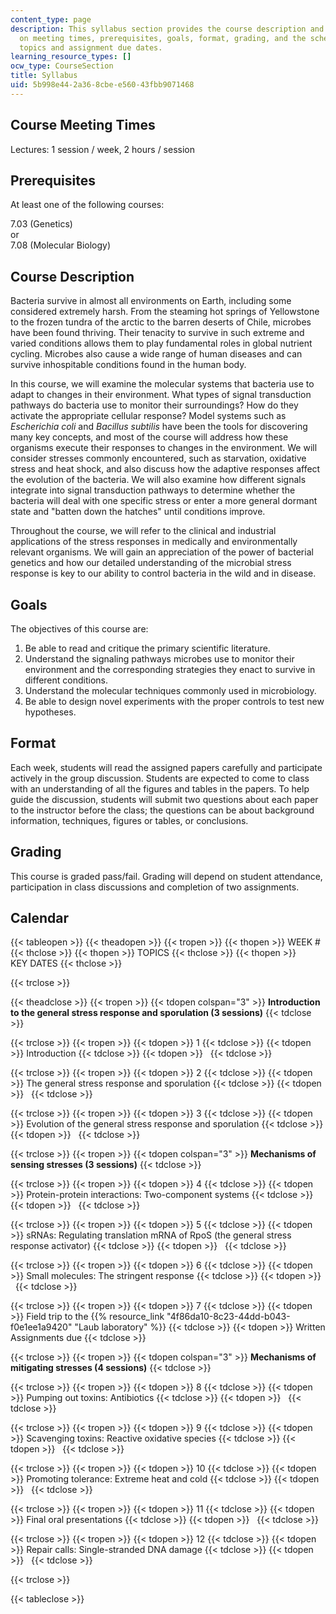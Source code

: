 ```yaml
---
content_type: page
description: This syllabus section provides the course description and information
  on meeting times, prerequisites, goals, format, grading, and the schedule of lecture
  topics and assignment due dates.
learning_resource_types: []
ocw_type: CourseSection
title: Syllabus
uid: 5b998e44-2a36-8cbe-e560-43fbb9071468
---
```


Course Meeting Times
--------------------

Lectures: 1 session / week, 2 hours / session

Prerequisites
-------------

At least one of the following courses:

7.03 (Genetics)  
or  
7.08 (Molecular Biology)

Course Description
------------------

Bacteria survive in almost all environments on Earth, including some considered extremely harsh. From the steaming hot springs of Yellowstone to the frozen tundra of the arctic to the barren deserts of Chile, microbes have been found thriving. Their tenacity to survive in such extreme and varied conditions allows them to play fundamental roles in global nutrient cycling. Microbes also cause a wide range of human diseases and can survive inhospitable conditions found in the human body.

In this course, we will examine the molecular systems that bacteria use to adapt to changes in their environment. What types of signal transduction pathways do bacteria use to monitor their surroundings? How do they activate the appropriate cellular response? Model systems such as _Escherichia coli_ and _Bacillus subtilis_ have been the tools for discovering many key concepts, and most of the course will address how these organisms execute their responses to changes in the environment. We will consider stresses commonly encountered, such as starvation, oxidative stress and heat shock, and also discuss how the adaptive responses affect the evolution of the bacteria. We will also examine how different signals integrate into signal transduction pathways to determine whether the bacteria will deal with one specific stress or enter a more general dormant state and "batten down the hatches" until conditions improve.

Throughout the course, we will refer to the clinical and industrial applications of the stress responses in medically and environmentally relevant organisms. We will gain an appreciation of the power of bacterial genetics and how our detailed understanding of the microbial stress response is key to our ability to control bacteria in the wild and in disease.

Goals
-----

The objectives of this course are:

1.  Be able to read and critique the primary scientific literature.
2.  Understand the signaling pathways microbes use to monitor their environment and the corresponding strategies they enact to survive in different conditions.
3.  Understand the molecular techniques commonly used in microbiology.
4.  Be able to design novel experiments with the proper controls to test new hypotheses.

Format
------

Each week, students will read the assigned papers carefully and participate actively in the group discussion. Students are expected to come to class with an understanding of all the figures and tables in the papers. To help guide the discussion, students will submit two questions about each paper to the instructor before the class; the questions can be about background information, techniques, figures or tables, or conclusions.

Grading
-------

This course is graded pass/fail. Grading will depend on student attendance, participation in class discussions and completion of two assignments.

Calendar
--------

{{< tableopen >}}
{{< theadopen >}}
{{< tropen >}}
{{< thopen >}}
WEEK #
{{< thclose >}}
{{< thopen >}}
TOPICS
{{< thclose >}}
{{< thopen >}}
KEY DATES
{{< thclose >}}

{{< trclose >}}

{{< theadclose >}}
{{< tropen >}}
{{< tdopen colspan="3" >}}
**Introduction to the general stress response and sporulation (3 sessions)**
{{< tdclose >}}

{{< trclose >}}
{{< tropen >}}
{{< tdopen >}}
1
{{< tdclose >}}
{{< tdopen >}}
Introduction
{{< tdclose >}}
{{< tdopen >}}
 
{{< tdclose >}}

{{< trclose >}}
{{< tropen >}}
{{< tdopen >}}
2
{{< tdclose >}}
{{< tdopen >}}
The general stress response and sporulation
{{< tdclose >}}
{{< tdopen >}}
 
{{< tdclose >}}

{{< trclose >}}
{{< tropen >}}
{{< tdopen >}}
3
{{< tdclose >}}
{{< tdopen >}}
Evolution of the general stress response and sporulation
{{< tdclose >}}
{{< tdopen >}}
 
{{< tdclose >}}

{{< trclose >}}
{{< tropen >}}
{{< tdopen colspan="3" >}}
**Mechanisms of sensing stresses (3 sessions)**
{{< tdclose >}}

{{< trclose >}}
{{< tropen >}}
{{< tdopen >}}
4
{{< tdclose >}}
{{< tdopen >}}
Protein-protein interactions: Two-component systems
{{< tdclose >}}
{{< tdopen >}}
 
{{< tdclose >}}

{{< trclose >}}
{{< tropen >}}
{{< tdopen >}}
5
{{< tdclose >}}
{{< tdopen >}}
sRNAs: Regulating translation mRNA of RpoS (the general stress response activator)
{{< tdclose >}}
{{< tdopen >}}
 
{{< tdclose >}}

{{< trclose >}}
{{< tropen >}}
{{< tdopen >}}
6
{{< tdclose >}}
{{< tdopen >}}
Small molecules: The stringent response
{{< tdclose >}}
{{< tdopen >}}
 
{{< tdclose >}}

{{< trclose >}}
{{< tropen >}}
{{< tdopen >}}
7
{{< tdclose >}}
{{< tdopen >}}
Field trip to the {{% resource_link "4f86da10-8c23-44dd-b043-f0e1ee1a9420" "Laub laboratory" %}}
{{< tdclose >}}
{{< tdopen >}}
Written Assignments due
{{< tdclose >}}

{{< trclose >}}
{{< tropen >}}
{{< tdopen colspan="3" >}}
**Mechanisms of mitigating stresses (4 sessions)**
{{< tdclose >}}

{{< trclose >}}
{{< tropen >}}
{{< tdopen >}}
8
{{< tdclose >}}
{{< tdopen >}}
Pumping out toxins: Antibiotics
{{< tdclose >}}
{{< tdopen >}}
 
{{< tdclose >}}

{{< trclose >}}
{{< tropen >}}
{{< tdopen >}}
9
{{< tdclose >}}
{{< tdopen >}}
Scavenging toxins: Reactive oxidative species
{{< tdclose >}}
{{< tdopen >}}
 
{{< tdclose >}}

{{< trclose >}}
{{< tropen >}}
{{< tdopen >}}
10
{{< tdclose >}}
{{< tdopen >}}
Promoting tolerance: Extreme heat and cold
{{< tdclose >}}
{{< tdopen >}}
 
{{< tdclose >}}

{{< trclose >}}
{{< tropen >}}
{{< tdopen >}}
11
{{< tdclose >}}
{{< tdopen >}}
Final oral presentations
{{< tdclose >}}
{{< tdopen >}}
 
{{< tdclose >}}

{{< trclose >}}
{{< tropen >}}
{{< tdopen >}}
12
{{< tdclose >}}
{{< tdopen >}}
Repair calls: Single-stranded DNA damage
{{< tdclose >}}
{{< tdopen >}}
 
{{< tdclose >}}

{{< trclose >}}

{{< tableclose >}}